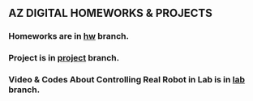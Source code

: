 ## AZ DIGITAL HOMEWORKS & PROJECTS
### Homeworks are in [hw](https://github.com/pooya79/az_digital_hw/tree/hw 'Homeworks branch') branch.
### Project is in [project](https://github.com/pooya79/az_digital_hw/tree/project 'Project branch') branch.
### Video & Codes About Controlling Real Robot in Lab is in [lab](https://github.com/pooya79/az_digital_hw/tree/lab 'Lab branch') branch.